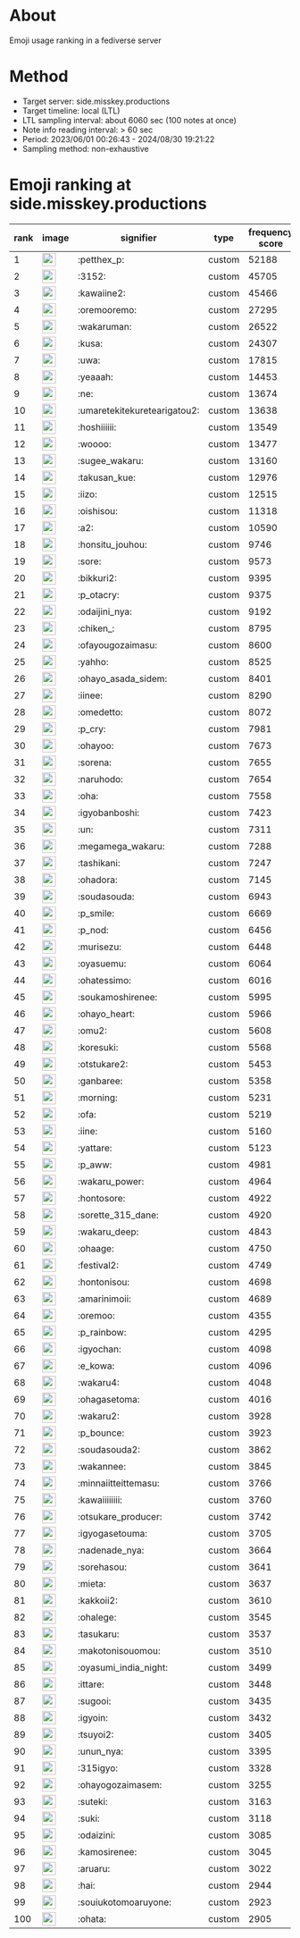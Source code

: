 # About
Emoji usage ranking in a fediverse server

# Method
- Target server: side.misskey.productions
- Target timeline: local (LTL)
- LTL sampling interval: about 6060 sec (100 notes at once)
- Note info reading interval: > 60 sec
- Period: 2023/06/01 00:26:43 - 2024/08/30 19:21:22 
- Sampling method: non-exhaustive

# Emoji ranking at side.misskey.productions

|rank|image|signifier|type|frequency score|
|----|----|----|----|----|
|1|<img height="24" src="https://side.misskey.productions/emoji/petthex_p.webp">|:petthex_p:|custom|52188|
|2|<img height="24" src="https://side.misskey.productions/emoji/3152.webp">|:3152:|custom|45705|
|3|<img height="24" src="https://side.misskey.productions/emoji/kawaiine2.webp">|:kawaiine2:|custom|45466|
|4|<img height="24" src="https://side.misskey.productions/emoji/oremooremo.webp">|:oremooremo:|custom|27295|
|5|<img height="24" src="https://side.misskey.productions/emoji/wakaruman.webp">|:wakaruman:|custom|26522|
|6|<img height="24" src="https://side.misskey.productions/emoji/kusa.webp">|:kusa:|custom|24307|
|7|<img height="24" src="https://side.misskey.productions/emoji/uwa.webp">|:uwa:|custom|17815|
|8|<img height="24" src="https://side.misskey.productions/emoji/yeaaah.webp">|:yeaaah:|custom|14453|
|9|<img height="24" src="https://side.misskey.productions/emoji/ne.webp">|:ne:|custom|13674|
|10|<img height="24" src="https://side.misskey.productions/emoji/umaretekitekuretearigatou2.webp">|:umaretekitekuretearigatou2:|custom|13638|
|11|<img height="24" src="https://side.misskey.productions/emoji/hoshiiiiii.webp">|:hoshiiiiii:|custom|13549|
|12|<img height="24" src="https://side.misskey.productions/emoji/woooo.webp">|:woooo:|custom|13477|
|13|<img height="24" src="https://side.misskey.productions/emoji/sugee_wakaru.webp">|:sugee_wakaru:|custom|13160|
|14|<img height="24" src="https://side.misskey.productions/emoji/takusan_kue.webp">|:takusan_kue:|custom|12976|
|15|<img height="24" src="https://side.misskey.productions/emoji/iizo.webp">|:iizo:|custom|12515|
|16|<img height="24" src="https://side.misskey.productions/emoji/oishisou.webp">|:oishisou:|custom|11318|
|17|<img height="24" src="https://side.misskey.productions/emoji/a2.webp">|:a2:|custom|10590|
|18|<img height="24" src="https://side.misskey.productions/emoji/honsitu_jouhou.webp">|:honsitu_jouhou:|custom|9746|
|19|<img height="24" src="https://side.misskey.productions/emoji/sore.webp">|:sore:|custom|9573|
|20|<img height="24" src="https://side.misskey.productions/emoji/bikkuri2.webp">|:bikkuri2:|custom|9395|
|21|<img height="24" src="https://side.misskey.productions/emoji/p_otacry.webp">|:p_otacry:|custom|9375|
|22|<img height="24" src="https://side.misskey.productions/emoji/odaijini_nya.webp">|:odaijini_nya:|custom|9192|
|23|<img height="24" src="https://side.misskey.productions/emoji/chiken_.webp">|:chiken_:|custom|8795|
|24|<img height="24" src="https://side.misskey.productions/emoji/ofayougozaimasu.webp">|:ofayougozaimasu:|custom|8600|
|25|<img height="24" src="https://side.misskey.productions/emoji/yahho.webp">|:yahho:|custom|8525|
|26|<img height="24" src="https://side.misskey.productions/emoji/ohayo_asada_sidem.webp">|:ohayo_asada_sidem:|custom|8401|
|27|<img height="24" src="https://side.misskey.productions/emoji/iinee.webp">|:iinee:|custom|8290|
|28|<img height="24" src="https://side.misskey.productions/emoji/omedetto.webp">|:omedetto:|custom|8072|
|29|<img height="24" src="https://side.misskey.productions/emoji/p_cry.webp">|:p_cry:|custom|7981|
|30|<img height="24" src="https://side.misskey.productions/emoji/ohayoo.webp">|:ohayoo:|custom|7673|
|31|<img height="24" src="https://side.misskey.productions/emoji/sorena.webp">|:sorena:|custom|7655|
|32|<img height="24" src="https://side.misskey.productions/emoji/naruhodo.webp">|:naruhodo:|custom|7654|
|33|<img height="24" src="https://side.misskey.productions/emoji/oha.webp">|:oha:|custom|7558|
|34|<img height="24" src="https://side.misskey.productions/emoji/igyobanboshi.webp">|:igyobanboshi:|custom|7423|
|35|<img height="24" src="https://side.misskey.productions/emoji/un.webp">|:un:|custom|7311|
|36|<img height="24" src="https://side.misskey.productions/emoji/megamega_wakaru.webp">|:megamega_wakaru:|custom|7288|
|37|<img height="24" src="https://side.misskey.productions/emoji/tashikani.webp">|:tashikani:|custom|7247|
|38|<img height="24" src="https://side.misskey.productions/emoji/ohadora.webp">|:ohadora:|custom|7145|
|39|<img height="24" src="https://side.misskey.productions/emoji/soudasouda.webp">|:soudasouda:|custom|6943|
|40|<img height="24" src="https://side.misskey.productions/emoji/p_smile.webp">|:p_smile:|custom|6669|
|41|<img height="24" src="https://side.misskey.productions/emoji/p_nod.webp">|:p_nod:|custom|6456|
|42|<img height="24" src="https://side.misskey.productions/emoji/murisezu.webp">|:murisezu:|custom|6448|
|43|<img height="24" src="https://side.misskey.productions/emoji/oyasuemu.webp">|:oyasuemu:|custom|6064|
|44|<img height="24" src="https://side.misskey.productions/emoji/ohatessimo.webp">|:ohatessimo:|custom|6016|
|45|<img height="24" src="https://side.misskey.productions/emoji/soukamoshirenee.webp">|:soukamoshirenee:|custom|5995|
|46|<img height="24" src="https://side.misskey.productions/emoji/ohayo_heart.webp">|:ohayo_heart:|custom|5966|
|47|<img height="24" src="https://side.misskey.productions/emoji/omu2.webp">|:omu2:|custom|5608|
|48|<img height="24" src="https://side.misskey.productions/emoji/koresuki.webp">|:koresuki:|custom|5568|
|49|<img height="24" src="https://side.misskey.productions/emoji/otstukare2.webp">|:otstukare2:|custom|5453|
|50|<img height="24" src="https://side.misskey.productions/emoji/ganbaree.webp">|:ganbaree:|custom|5358|
|51|<img height="24" src="https://side.misskey.productions/emoji/morning.webp">|:morning:|custom|5231|
|52|<img height="24" src="https://side.misskey.productions/emoji/ofa.webp">|:ofa:|custom|5219|
|53|<img height="24" src="https://side.misskey.productions/emoji/iine.webp">|:iine:|custom|5160|
|54|<img height="24" src="https://side.misskey.productions/emoji/yattare.webp">|:yattare:|custom|5123|
|55|<img height="24" src="https://side.misskey.productions/emoji/p_aww.webp">|:p_aww:|custom|4981|
|56|<img height="24" src="https://side.misskey.productions/emoji/wakaru_power.webp">|:wakaru_power:|custom|4964|
|57|<img height="24" src="https://side.misskey.productions/emoji/hontosore.webp">|:hontosore:|custom|4922|
|58|<img height="24" src="https://side.misskey.productions/emoji/sorette_315_dane.webp">|:sorette_315_dane:|custom|4920|
|59|<img height="24" src="https://side.misskey.productions/emoji/wakaru_deep.webp">|:wakaru_deep:|custom|4843|
|60|<img height="24" src="https://side.misskey.productions/emoji/ohaage.webp">|:ohaage:|custom|4750|
|61|<img height="24" src="https://side.misskey.productions/emoji/festival2.webp">|:festival2:|custom|4749|
|62|<img height="24" src="https://side.misskey.productions/emoji/hontonisou.webp">|:hontonisou:|custom|4698|
|63|<img height="24" src="https://side.misskey.productions/emoji/amarinimoii.webp">|:amarinimoii:|custom|4689|
|64|<img height="24" src="https://side.misskey.productions/emoji/oremoo.webp">|:oremoo:|custom|4355|
|65|<img height="24" src="https://side.misskey.productions/emoji/p_rainbow.webp">|:p_rainbow:|custom|4295|
|66|<img height="24" src="https://side.misskey.productions/emoji/igyochan.webp">|:igyochan:|custom|4098|
|67|<img height="24" src="https://side.misskey.productions/emoji/e_kowa.webp">|:e_kowa:|custom|4096|
|68|<img height="24" src="https://side.misskey.productions/emoji/wakaru4.webp">|:wakaru4:|custom|4048|
|69|<img height="24" src="https://side.misskey.productions/emoji/ohagasetoma.webp">|:ohagasetoma:|custom|4016|
|70|<img height="24" src="https://side.misskey.productions/emoji/wakaru2.webp">|:wakaru2:|custom|3928|
|71|<img height="24" src="https://side.misskey.productions/emoji/p_bounce.webp">|:p_bounce:|custom|3923|
|72|<img height="24" src="https://side.misskey.productions/emoji/soudasouda2.webp">|:soudasouda2:|custom|3862|
|73|<img height="24" src="https://side.misskey.productions/emoji/wakannee.webp">|:wakannee:|custom|3845|
|74|<img height="24" src="https://side.misskey.productions/emoji/minnaiitteittemasu.webp">|:minnaiitteittemasu:|custom|3766|
|75|<img height="24" src="https://side.misskey.productions/emoji/kawaiiiiiiii.webp">|:kawaiiiiiiii:|custom|3760|
|76|<img height="24" src="https://side.misskey.productions/emoji/otsukare_producer.webp">|:otsukare_producer:|custom|3742|
|77|<img height="24" src="https://side.misskey.productions/emoji/igyogasetouma.webp">|:igyogasetouma:|custom|3705|
|78|<img height="24" src="https://side.misskey.productions/emoji/nadenade_nya.webp">|:nadenade_nya:|custom|3664|
|79|<img height="24" src="https://side.misskey.productions/emoji/sorehasou.webp">|:sorehasou:|custom|3641|
|80|<img height="24" src="https://side.misskey.productions/emoji/mieta.webp">|:mieta:|custom|3637|
|81|<img height="24" src="https://side.misskey.productions/emoji/kakkoii2.webp">|:kakkoii2:|custom|3610|
|82|<img height="24" src="https://side.misskey.productions/emoji/ohalege.webp">|:ohalege:|custom|3545|
|83|<img height="24" src="https://side.misskey.productions/emoji/tasukaru.webp">|:tasukaru:|custom|3537|
|84|<img height="24" src="https://side.misskey.productions/emoji/makotonisouomou.webp">|:makotonisouomou:|custom|3510|
|85|<img height="24" src="https://side.misskey.productions/emoji/oyasumi_india_night.webp">|:oyasumi_india_night:|custom|3499|
|86|<img height="24" src="https://side.misskey.productions/emoji/ittare.webp">|:ittare:|custom|3448|
|87|<img height="24" src="https://side.misskey.productions/emoji/sugooi.webp">|:sugooi:|custom|3435|
|88|<img height="24" src="https://side.misskey.productions/emoji/igyoin.webp">|:igyoin:|custom|3432|
|89|<img height="24" src="https://side.misskey.productions/emoji/tsuyoi2.webp">|:tsuyoi2:|custom|3405|
|90|<img height="24" src="https://side.misskey.productions/emoji/unun_nya.webp">|:unun_nya:|custom|3395|
|91|<img height="24" src="https://side.misskey.productions/emoji/315igyo.webp">|:315igyo:|custom|3328|
|92|<img height="24" src="https://side.misskey.productions/emoji/ohayogozaimasem.webp">|:ohayogozaimasem:|custom|3255|
|93|<img height="24" src="https://side.misskey.productions/emoji/suteki.webp">|:suteki:|custom|3163|
|94|<img height="24" src="https://side.misskey.productions/emoji/suki.webp">|:suki:|custom|3118|
|95|<img height="24" src="https://side.misskey.productions/emoji/odaizini.webp">|:odaizini:|custom|3085|
|96|<img height="24" src="https://side.misskey.productions/emoji/kamosirenee.webp">|:kamosirenee:|custom|3045|
|97|<img height="24" src="https://side.misskey.productions/emoji/aruaru.webp">|:aruaru:|custom|3022|
|98|<img height="24" src="https://side.misskey.productions/emoji/hai.webp">|:hai:|custom|2944|
|99|<img height="24" src="https://side.misskey.productions/emoji/souiukotomoaruyone.webp">|:souiukotomoaruyone:|custom|2923|
|100|<img height="24" src="https://side.misskey.productions/emoji/ohata.webp">|:ohata:|custom|2905|
